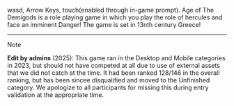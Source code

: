 wasd, Arrow Keys, touch(enabled through in-game prompt). Age of The Demigods is a role playing game in which you play 
the role of hercules and face an imminent Danger! The game is set in 13nth century Greece!

---

> [!NOTE]  
> **Edit by admins** (2025): This game ran in the Desktop and Mobile categories in 2023, but should not have competed 
> at all due to use of external assets that we did not catch at the time. It had been ranked 128/146 in the overall 
> ranking, but has been sincee disqualified and moved to the Unfinished category. We apologize to all participants 
> for missing this during entry validation at the appropriate time.
